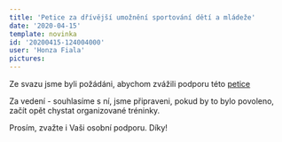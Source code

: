 ```yaml
---
title: 'Petice za dřívější umožnění sportování dětí a mládeže'
date: '2020-04-15'
template: novinka
id: '20200415-124004000'
user: 'Honza Fiala'
pictures:
---
```

Ze svazu jsme byli požádáni, abychom zvážili podporu této [petice](https://www.petice.com/divji_umonni_sportovani_dti_a_mladee?u=5065202&amp;s=70486336)

Za vedení - souhlasíme s ní, jsme připraveni, pokud by to bylo povoleno, začít opět chystat organizované tréninky.

Prosím, zvažte i Vaši osobní podporu. Díky!
